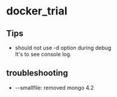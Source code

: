 # docker_trial

## Tips
- should not use \-d option during debug  
It's to see console log.

## troubleshooting
- \--smallfile: removed mongo 4.2
